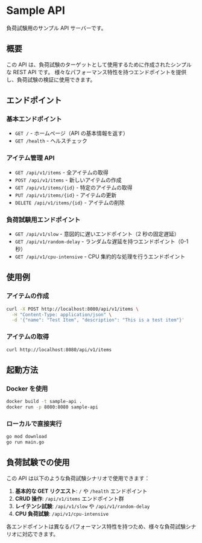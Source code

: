 # Sample API

負荷試験用のサンプル API サーバーです。

## 概要

この API は、負荷試験のターゲットとして使用するために作成されたシンプルな REST API です。
様々なパフォーマンス特性を持つエンドポイントを提供し、負荷試験の検証に使用できます。

## エンドポイント

### 基本エンドポイント

- `GET /` - ホームページ（API の基本情報を返す）
- `GET /health` - ヘルスチェック

### アイテム管理 API

- `GET /api/v1/items` - 全アイテムの取得
- `POST /api/v1/items` - 新しいアイテムの作成
- `GET /api/v1/items/{id}` - 特定のアイテムの取得
- `PUT /api/v1/items/{id}` - アイテムの更新
- `DELETE /api/v1/items/{id}` - アイテムの削除

### 負荷試験用エンドポイント

- `GET /api/v1/slow` - 意図的に遅いエンドポイント（2 秒の固定遅延）
- `GET /api/v1/random-delay` - ランダムな遅延を持つエンドポイント（0-1 秒）
- `GET /api/v1/cpu-intensive` - CPU 集約的な処理を行うエンドポイント

## 使用例

### アイテムの作成

```bash
curl -X POST http://localhost:8080/api/v1/items \
  -H "Content-Type: application/json" \
  -d '{"name": "Test Item", "description": "This is a test item"}'
```

### アイテムの取得

```bash
curl http://localhost:8080/api/v1/items
```

## 起動方法

### Docker を使用

```bash
docker build -t sample-api .
docker run -p 8080:8080 sample-api
```

### ローカルで直接実行

```bash
go mod download
go run main.go
```

## 負荷試験での使用

この API は以下のような負荷試験シナリオで使用できます：

1. **基本的な GET リクエスト**: `/` や `/health` エンドポイント
2. **CRUD 操作**: `/api/v1/items` エンドポイント群
3. **レイテンシ試験**: `/api/v1/slow` や `/api/v1/random-delay`
4. **CPU 負荷試験**: `/api/v1/cpu-intensive`

各エンドポイントは異なるパフォーマンス特性を持つため、様々な負荷試験シナリオに対応できます。
